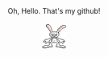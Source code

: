 <div align="center">
Oh, Hello. That's my github! 
</div>

</br>

<div align="center">
<img src="https://github.com/Mateus-Garcia-dot/Mateus-Garcia-dot/blob/main/img/rabbit.gif?raw=true" alt="Rabbit" align="center">
</div> 
